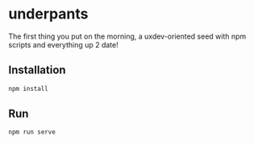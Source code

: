# underpants

The first thing you put on the morning, a uxdev-oriented seed with npm scripts and everything up 2 date!

## Installation

```bash
npm install
```

## Run

```bash
npm run serve
```